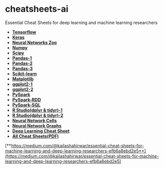 # cheatsheets-ai

Essential Cheat Sheets for deep learning and machine learning researchers
    
  - [**Tensorflow**](pdfs//Tensorflow.pdf)<br>
  - [**Keras**](Keras.jpg?raw=ture)<br>
  - [**Neural Networks Zoo**](Neural%20Networks%20Zoo.png?raw=ture)<br>
  - [**Numpy**](Numpy.png?raw=ture)<br>
  - [**Scipy**](Scipy.png?raw=ture)<br>
  - [**Pandas-1**](Pandas-1.jpg?raw=ture)<br>
  - [**Pandas-2**](Pandas-2.jpg?raw=ture)<br>
  - [**Pandas-3**](Pandas-3.png?raw=ture)<br>
  - [**Scikit-learn**](Scikit%20Learn.png?raw=ture)<br>
  - [**Matplotlib**](Matplotlib.png?raw=ture)<br>
  - [**ggplot2-1**](ggplot2-1.jpg?raw=ture)<br>
  - [**ggplot2-2**](ggplot2-2.jpg?raw=ture)<br>
  - [**PySpark**](PySpark.jpg?raw=ture)<br>
  - [**PySpark-RDD**](PySpark-RDD.png?raw=ture)<br>
  - [**PySpark-SQL**](PySpark-SQL.png?raw=ture)<br>
  - [**R Studio(dplyr & tidyr)-1**](Data%20Wrangling%20with%20dplyr%20and%20tidyr%20-%20R%20Studio-1.jpg?raw=ture)<br>
  - [**R Studio(dplyr & tidyr)-2**](Data%20Wrangling%20with%20dplyr%20and%20tidyr%20-%20R%20Studio-2.jpg?raw=ture)<br>
  - [**Neural Network Cells**](Neural%20Network%20Cells.png?raw=ture)<br>
  - [**Neural Network Graphs**](hNeural%20Network%20Graphs.png?raw=ture)<br>
  - [**Deep Learning Cheat Sheet**](pdfs//hDeep%20Learning%20Cheat%20Sheet-Hacker%20Noon.pdf?raw=ture)<br>
  - [**All Cheat Sheets(PDF)**](pdfs//All%20Cheat%20Sheets.pdf?raw=ture)<br>
  
[**https://medium.com/@kailashahirwar/essential-cheat-sheets-for-machine-learning-and-deep-learning-researchers-efb6a8ebd2e5**](https://medium.com/@kailashahirwar/essential-cheat-sheets-for-machine-learning-and-deep-learning-researchers-efb6a8ebd2e5)
  
